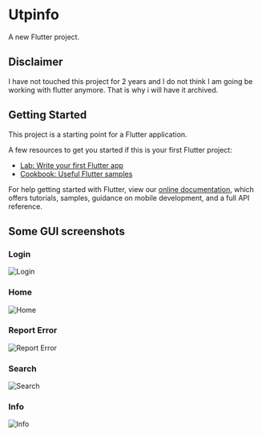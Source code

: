 # Utpinfo

A new Flutter project.

## Disclaimer
I have not touched this project for 2 years and I do not think I am going be working with flutter anymore.
That is why i will have it archived.

## Getting Started

This project is a starting point for a Flutter application.

A few resources to get you started if this is your first Flutter project:

- [Lab: Write your first Flutter app](https://flutter.dev/docs/get-started/codelab)
- [Cookbook: Useful Flutter samples](https://flutter.dev/docs/cookbook)

For help getting started with Flutter, view our 
[online documentation](https://flutter.dev/docs), which offers tutorials, 
samples, guidance on mobile development, and a full API reference.

## Some GUI screenshots

### Login
![Login](https://i.imgur.com/R2hZnt3.jpeg)

### Home
![Home](https://i.imgur.com/19ALrvj.jpeg)

### Report Error
![Report Error](https://i.imgur.com/w94pNc5.jpeg)

### Search
![Search](https://i.imgur.com/2p9ddDE.jpeg)

### Info
![Info](https://i.imgur.com/ho8AG86.jpeg)
